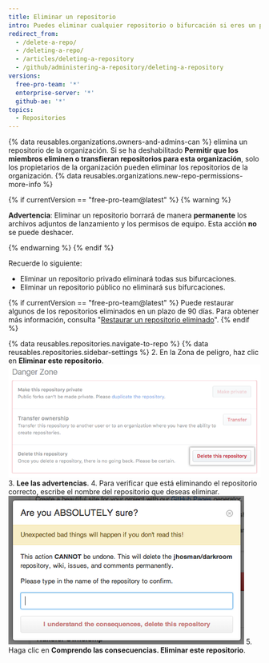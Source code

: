 ```yaml
---
title: Eliminar un repositorio
intro: Puedes eliminar cualquier repositorio o bifurcación si eres un propietario de la organización o si tienes permisos de administración para el repositorio o la bifurcación. Eliminar un repositorio bifurcado no elimina el repositorio ascendente.
redirect_from:
  - /delete-a-repo/
  - /deleting-a-repo/
  - /articles/deleting-a-repository
  - /github/administering-a-repository/deleting-a-repository
versions:
  free-pro-team: '*'
  enterprise-server: '*'
  github-ae: '*'
topics:
  - Repositories
---
```

{% data reusables.organizations.owners-and-admins-can %} elimina un repositorio de la organización. Si se ha deshabilitado **Permitir que los miembros eliminen o transfieran repositorios para esta organización**, solo los propietarios de la organización pueden eliminar los repositorios de la organización. {% data reusables.organizations.new-repo-permissions-more-info %}

{% if currentVersion == "free-pro-team@latest" %}
{% warning %}

**Advertencia**: Eliminar un repositorio borrará de manera **permanente** los archivos adjuntos de lanzamiento y los permisos de equipo. Esta acción **no** se puede deshacer.

{% endwarning %}
{% endif %}

Recuerde lo siguiente:
- Eliminar un repositorio privado eliminará todas sus bifurcaciones.
- Eliminar un repositorio público no eliminará sus bifurcaciones.

{% if currentVersion == "free-pro-team@latest" %}
Puede restaurar algunos de los repositorios eliminados en un plazo de 90 días. Para obtener más información, consulta "[Restaurar un repositorio eliminado](/articles/restoring-a-deleted-repository)".
{% endif %}

{% data reusables.repositories.navigate-to-repo %}
{% data reusables.repositories.sidebar-settings %}
2. En la Zona de peligro, haz clic en **Eliminar este repositorio**. ![Botón Eliminar repositorio](/assets/images/help/repository/repo-delete.png)
3. **Lee las advertencias**.
4. Para verificar que está eliminando el repositorio correcto, escribe el nombre del repositorio que deseas eliminar. ![Etiqueta de eliminación](/assets/images/help/repository/repo-delete-confirmation.png)
5. Haga clic en **Comprendo las consecuencias. Eliminar este repositorio**.
